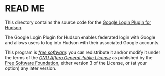 # READ ME

This directory contains the source code for the [Google Login Plugin for
Hudson][].

The Google Login Plugin for Hudson enables federated login with Google and
allows users to log into Hudson with their associated Google accounts.

This program is *[free software][]*: you can redistribute it and/or modify it
under the terms of the *[GNU Affero General Public License][]* as published by
the [Free Software Foundation][], either version 3 of the License, or (at your
option) any later version.

[Google Login Plugin for Hudson]: <http://kazssym.bitbucket.org/hudson-google-login-plugin/>
[Free software]: <http://www.gnu.org/philosophy/free-sw.html> "What is free software?"
[GNU Affero General Public License]: <http://www.gnu.org/licenses/agpl.html>
[Free Software Foundation]: <http://www.fsf.org/>
